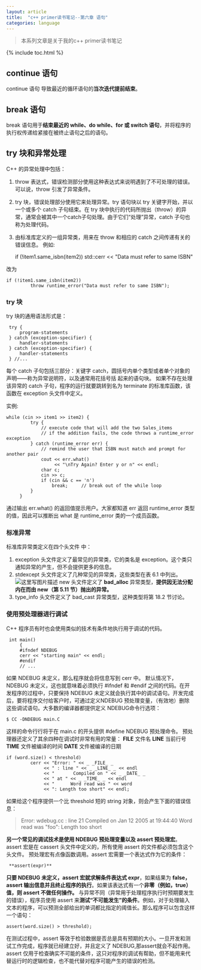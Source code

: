 ```yaml
---
layout: article
title:  "c++ primer读书笔记--第六章 语句"
categories: language
---
```


> 本系列文章是关于我的c++ primer读书笔记

{% include toc.html %}

## continue 语句
continue 语句 导致最近的循环语句的**当次迭代提前结束**。

## break  语句
break 语句用于**结束最近的 while、do while、for 或 switch 语句**，并将程序的执行权传递给紧接在被终止语句之后的语句。

## try  块和异常处理
C++ 的异常处理中包括： 
1.  throw 表达式，错误检测部分使用这种表达式来说明遇到了不可处理的错误。可以说，throw 引发了异常条件。 
2.  try 块，错误处理部分使用它来处理异常。try 语句块以 try 关键字开始，并以一个或多个 catch 子句结束。在 try 块中执行的代码所抛出（throw）的异常，通常会被其中一个catch子句处理。由于它们“处理”异常，catch 子句也称为处理代码。 
3.  由标准库定义的一组异常类，用来在 throw 和相应的 catch 之间传递有关的错误信息。 
例如:

   

     if (!item1.same_isbn(item2)) 
        std::cerr << "Data must refer to same ISBN"


改为

    if (!item1.same_isbn(item2)) 
             throw runtime_error("Data must refer to same ISBN");

### try   块 
try 块的通用语法形式是： 

     try { 
         program-statements 
     } catch (exception-specifier) { 
         handler-statements 
     } catch (exception-specifier) { 
         handler-statements 
     } //...

每个 catch 子句包括三部分：关键字 catch，圆括号内单个类型或者单个对象的声明——称为异常说明符，以及通常用花括号括
起来的语句块。
如果不存在处理该异常的 catch 子句，程序的运行就要跳转到名为 terminate  的标准库函数，该函数在 exception 头文件中定义。

实例:

    while (cin >> item1 >> item2) { 
             try { 
                 // execute code that will add the two Sales_items 
                 // if the addition fails, the code throws a runtime_error 
    exception 
             } catch (runtime_error err) { 
                 // remind the user that ISBN must match and prompt for 
    another pair 
                 cout << err.what() 
                      << "\nTry Again? Enter y or n" << endl; 
                 char c; 
                 cin >> c; 
                 if (cin && c == 'n') 
                     break;     // break out of the while loop 
             } 
         } 
通过输出 err.what() 的返回值提示用户。大家都知道 err 返回 runtime_error 类型的值，因此可以推断出 what 是 runtime_error 类的一个成员函数。

### 标准异常
标准库异常类定义在四个头文件
中： 
1.  exception 头文件定义了最常见的异常类，它的类名是 exception。这个类只通知异常的产生，但不会提供更多的信息。 
2.  stdexcept 头文件定义了几种常见的异常类，这些类型在表 6.1 中列出。
![这里写图片描述](http://img.blog.csdn.net/20150701171740032)
new 头文件定义了 **bad_alloc** 异常类型，**提供因无法分配内在而由 new（第 5.11 节）抛出的异常。** 
3.  type_info 头文件定义了 bad_cast 异常类型，这种类型将第 18.2 节讨论。


### 使用预处理器进行调试
C++ 程序员有时也会使用类似的技术有条件地执行用于调试的代码。

     int main() 
         { 
         #ifndef NDEBUG 
         cerr << "starting main" << endl; 
         #endif 
         // ...

如果 NDEBUG 未定义，那么程序就会将信息写到 cerr 中。
默认情况下，NDEBUG 未定义，这也就意味着必须执行 #ifndef 和 #endif 之间的代码。在开发程序的过程中，只要保持 NDEBUG 未定义就会执行其中的调试语句。开发完成后，要将程序交付给客户时，可通过定义NDEBUG 预处理变量，（有效地）删除这些调试语句。大多数的编译器都提供定义 NDEBUG命令行选项： 
 

    $ CC -DNDEBUG main.C 

 
这样的命令行行将于在 main.c 的开头提供 #define NDEBUG 预处理命令。
预处理器还定义了其余四种在调试时非常有用的常量： 
__FILE__ 文件名 
__LINE__ 当前行号 
__TIME__ 文件被编译的时间 
__DATE__ 文件被编译的日期 

    if (word.size() < threshold) 
             cerr << "Error: " << _ _FILE_ _ 
                  << " : line " << _ _LINE_ _ << endl 
                  << "       Compiled on " << _ _DATE_ _ 
                  << " at " << _ _TIME_ _ << endl 
                  << "      Word read was " << word 
                  << ": Length too short" << endl; 

如果给这个程序提供一个比 threshold 短的 string 对象，则会产生下面的错误信息：

> Error: wdebug.cc : line 21 
>                Compiled on Jan 12 2005 at 19:44:40 
>                Word read was "foo": Length too short

**另一个常见的调试技术是使用 NDEBUG 预处理变量以及 assert 预处理宏**。assert 宏是在 cassert 头文件中定义的，所有使用 assert 的文件都必须包含这个头文件。
预处理宏有点像函数调用。assert 宏需要一个表达式作为它的条件： 

     **assert(expr)**

**只要 NDEBUG 未定义，assert 宏就求解条件表达式 expr**，如果结果为 **false，assert 输出信息并且终止程序的执行**。如果该表达式有一个**非零（例如，true）值，则 assert 不做任何操作。**
与异常不同（异常用于处理程序执行时预期要发生的错误），程序员使用 assert 来**测试“不可能发生”的条件**。例如，对于处理输入文本的程序，可以预测全部给出的单词都比指定的阈值长。那么程序可以包含这样一个语句： 
 

    assert(word.size() > threshold); 

在测试过程中，assert 等效于检验数据是否总是具有预期的大小。一旦开发和测试工作完成，程序就已经建立好，并且定义了 NDEBUG,那assert就会不起作用。assert 仅用于检查确实不可能的条件，这只对程序的调试有帮助，但不能用来代替运行时的逻辑检查，也不能代替对程序可能产生的错误的检测。

